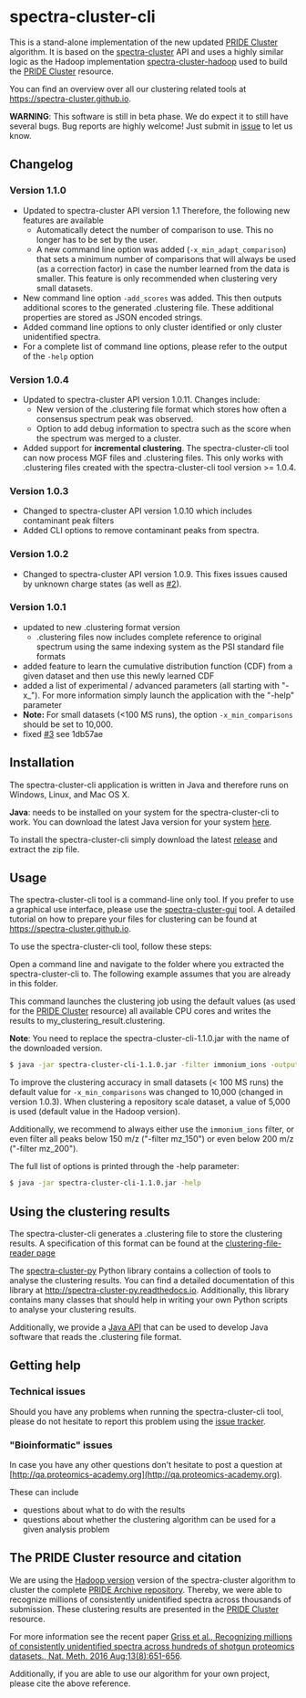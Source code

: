 # spectra-cluster-cli

This is a stand-alone implementation of the new updated 
[PRIDE Cluster](https://www.ebi.ac.uk/pride/cluster) algorithm. 
It is based on the [spectra-cluster](https://github.com/spectra-cluster/spectra-cluster) 
API and uses a highly similar logic as the Hadoop implementation 
[spectra-cluster-hadoop](https://github.com/spectra-cluster/spectra-cluster-hadoop) 
used to build the [PRIDE Cluster](https://www.ebi.ac.uk/pride/cluster) resource.

You can find an overview over all our clustering related tools at
https://spectra-cluster.github.io.

__WARNING__: This software is still in beta phase. We do expect it to still have several bugs. Bug reports are highly welcome! Just submit in [issue](https://github.com/spectra-cluster/spectra-cluster-cli/issues) to let us know.

## Changelog

### Version 1.1.0

* Updated to spectra-cluster API version 1.1 Therefore, the following new features are available
  * Automatically detect the number of comparison to use. This no longer has to be
    set by the user.
  * A new command line option was added (`-x_min_adapt_comparison`) that sets a minimum number of
    comparisons that will always be used (as a correction factor) in case the number learned from the
    data is smaller. This feature is only recommended when clustering very small datasets.
* New command line option `-add_scores` was added. This then outputs additional scores to the generated
  .clustering file. These additional properties are stored as JSON encoded strings.
* Added command line options to only cluster identified or only cluster unidentified spectra.
* For a complete list of command line options, please refer to the output of the `-help` option

### Version 1.0.4

* Updated to spectra-cluster API version 1.0.11. Changes include:
  * New version of the .clustering file format which stores how often a consensus spectrum peak 
    was observed.
  * Option to add debug information to spectra such as the score when the spectrum was merged to a cluster.
* Added support for **incremental clustering**. The spectra-cluster-cli tool can
  now process MGF files and .clustering files. This only works with .clustering files
  created with the spectra-cluster-cli tool version >= 1.0.4.

### Version 1.0.3

* Changed to spectra-cluster API version 1.0.10 which includes contaminant peak filters
* Added CLI options to remove contaminant peaks from spectra.

### Version 1.0.2

* Changed to spectra-cluster API version 1.0.9. This fixes issues caused
  by unknown charge states (as well as 
  [#2](https://github.com/spectra-cluster/spectra-cluster-cli/issues/2)).

### Version 1.0.1

* updated to new .clustering format version
  * .clustering files now includes complete reference to original spectrum using the same indexing system
    as the PSI standard file formats
* added feature to learn the cumulative distribution function (CDF) from a given dataset and then use
  this newly learned CDF
* added a list of experimental / advanced parameters (all starting with "-x_"). For
  more information simply launch the application with the "-help" parameter
* __Note:__ For small datasets (<100 MS runs), the option `-x_min_comparisons` should be set to 10,000.
* fixed [#3](https://github.com/spectra-cluster/spectra-cluster-cli/issues/3) see 1db57ae

## Installation
The spectra-cluster-cli application is written in Java and therefore runs on Windows, Linux, and Mac OS X. 

__Java__: needs to be installed on your system for the spectra-cluster-cli to work. You can download the latest Java version for your system [here](https://www.java.com).

To install the spectra-cluster-cli simply download the latest [release](https://github.com/spectra-cluster/spectra-cluster-cli/releases) and extract the zip file.

## Usage
The spectra-cluster-cli tool is a command-line only tool. If you prefer to use a graphical use interface, please use the [spectra-cluster-gui](https://github.com/spectra-cluster/spectra-cluster-gui) tool. A detailed tutorial on how to prepare your files for clustering can be found at https://spectra-cluster.github.io.

To use the spectra-cluster-cli tool, follow these steps: 

Open a command line and navigate to the folder where you extracted the spectra-cluster-cli to. The following example assumes that you are already in this folder.

This command launches the clustering job using the default values (as used for the [PRIDE Cluster](https://www.ebi.ac.uk/pride/cluster) resource) all available CPU cores and writes the results to my_clustering_result.clustering.

__Note__: You need to replace the spectra-cluster-cli-1.1.0.jar with the name of the downloaded version.

```bash
$ java -jar spectra-cluster-cli-1.1.0.jar -filter immonium_ions -output_path my_clustering_result.clustering C:\my_first_file.mgf C:\my_second_file.mgf
```

To improve the clustering accuracy in small datasets (< 100 MS runs) the default value for `-x_min_comparisons` was changed to 10,000 (changed in version 1.0.3). When clustering a repository scale dataset, a value of 5,000 is used (default value in the Hadoop version). 

Additionally, we recommend to always either use the `immonium_ions` filter, or even filter all peaks below 150 m/z ("-filter mz_150") or even below 200 m/z ("-filter mz_200").

The full list of options is printed through the -help parameter:

```bash
$ java -jar spectra-cluster-cli-1.1.0.jar -help
```


## Using the clustering results

The spectra-cluster-cli generates a .clustering file to store the clustering results.
A specification of this format can be found at the 
[clustering-file-reader page](http://github.com/spectra-cluster/clustering-file-reader)

The 
[spectra-cluster-py](https://github.com/spectra-cluster/spectra-cluster-py)
Python library contains a collection of tools to analyse the clustering results.
You can find a detailed documentation of this library at
http://spectra-cluster-py.readthedocs.io. Additionally, this library contains
many classes that should help in writing your own Python scripts to analyse your
clustering results.

Additionally, we provide a 
[Java API](http://github.com/spectra-cluster/clustering-file-reader)
that can be used to develop Java software that reads the .clustering file format.

## Getting help

### Technical issues

Should you have any problems when running the spectra-cluster-cli tool, please do
not hesitate to report this problem using the
[issue tracker](https://github.com/spectra-cluster/spectra-cluster-cli/issues).
 
### "Bioinformatic" issues

In case you have any other questions don't hesitate to post a question at 
[http://qa.proteomics-academy.org](http://qa.proteomics-academy.org).
 
These can include

* questions about what to do with the results
* questions about whether the clustering algorithm can be used for a given analysis problem

## The PRIDE Cluster resource and citation

We are using the [Hadoop version](https://github.com/spectra-cluster/spectra-cluster-hadoop) 
version of the spectra-cluster algorithm to cluster the complete 
[PRIDE Archive repository](http://www.ebi.ac.uk/pride). Thereby, we were able to
recognize millions of consistently unidentified spectra across thousands of submission.
These clustering results are presented in the
[PRIDE Cluster](http://www.ebi.ac.uk/pride/cluster) resource.

For more information see the recent paper
[Griss et al., Recognizing millions of consistently unidentified 
spectra across hundreds of shotgun proteomics datasets., 
Nat. Meth. 2016 Aug;13(8):651-656](https://www.ncbi.nlm.nih.gov/pmc/articles/PMC4968634/).

Additionally, if you are able to use our algorithm for your own project, please
cite the above reference.
